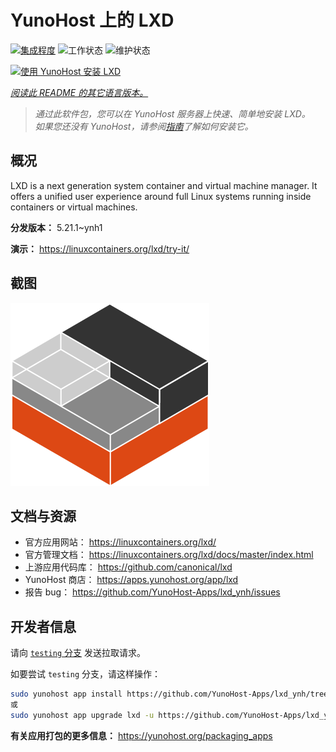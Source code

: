<!--
注意：此 README 由 <https://github.com/YunoHost/apps/tree/master/tools/readme_generator> 自动生成
请勿手动编辑。
-->

# YunoHost 上的 LXD

[![集成程度](https://dash.yunohost.org/integration/lxd.svg)](https://ci-apps.yunohost.org/ci/apps/lxd/) ![工作状态](https://ci-apps.yunohost.org/ci/badges/lxd.status.svg) ![维护状态](https://ci-apps.yunohost.org/ci/badges/lxd.maintain.svg)

[![使用 YunoHost 安装 LXD](https://install-app.yunohost.org/install-with-yunohost.svg)](https://install-app.yunohost.org/?app=lxd)

*[阅读此 README 的其它语言版本。](./ALL_README.md)*

> *通过此软件包，您可以在 YunoHost 服务器上快速、简单地安装 LXD。*  
> *如果您还没有 YunoHost，请参阅[指南](https://yunohost.org/install)了解如何安装它。*

## 概况

LXD is a next generation system container and virtual machine manager. It offers a unified user experience around full Linux systems running inside containers or virtual machines.

**分发版本：** 5.21.1~ynh1

**演示：** <https://linuxcontainers.org/lxd/try-it/>

## 截图

![LXD 的截图](./doc/screenshots/LXD-logo.png)

## 文档与资源

- 官方应用网站： <https://linuxcontainers.org/lxd/>
- 官方管理文档： <https://linuxcontainers.org/lxd/docs/master/index.html>
- 上游应用代码库： <https://github.com/canonical/lxd>
- YunoHost 商店： <https://apps.yunohost.org/app/lxd>
- 报告 bug： <https://github.com/YunoHost-Apps/lxd_ynh/issues>

## 开发者信息

请向 [`testing` 分支](https://github.com/YunoHost-Apps/lxd_ynh/tree/testing) 发送拉取请求。

如要尝试 `testing` 分支，请这样操作：

```bash
sudo yunohost app install https://github.com/YunoHost-Apps/lxd_ynh/tree/testing --debug
或
sudo yunohost app upgrade lxd -u https://github.com/YunoHost-Apps/lxd_ynh/tree/testing --debug
```

**有关应用打包的更多信息：** <https://yunohost.org/packaging_apps>
